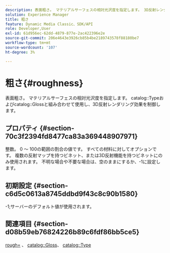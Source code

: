 ```yaml
---
description: 表面粗さ。 マテリアルサーフェスの相対光沢度を指定します。 3D反射レンダリング効果を制御するために、カタログの種類とカタログの光沢と組み合わせて使用します。
solution: Experience Manager
title: 粗さ
feature: Dynamic Media Classic、SDK/API
role: Developer,User
exl-id: 61d956ec-62dd-4879-877e-2ac422396e2e
source-git-commit: 206e4643e3926cb85b4be2189743578f88180be7
workflow-type: tm+mt
source-wordcount: '107'
ht-degree: 3%

---
```


# 粗さ{#roughness}

表面粗さ。 マテリアルサーフェスの相対光沢度を指定します。 catalog::Typeおよびcatalog::Glossと組み合わせて使用し、3D反射レンダリング効果を制御します。

## プロパティ {#section-70c3f2394fd8477ca83a369448907971}

整数。 0 ～ 100の範囲の割合の値です。 すべての材料に対してオプションです。 複数の反射マップを持つビネット、または3D反射機能を持つビネットにのみ使用されます。 不明な場合や不要な場合は、空のままにするか、-1に設定します。

## 初期設定 {#section-c6d5c0613a8745ddbd9f43c8c90b1580}

-1;サーバーのデフォルト値が使用されます。

## 関連項目 {#section-d08b59eb76824226b89c6fdf86bb5ce5}

[rough=](../../../../../ir-api/http-protocol/image-rendering-api-ref/c-ir-http-protocol-ref/c-ir-http-protocol-command-reference/r-ir-rough.md#reference-00add846b09f4dc39420bda1ca414180) 、 [catalog::Gloss](../../../../../ir-api/material-cat/image-rendering-api-ref/c-ir-material-catalog/c-ir-material-data-reference/r-ir-cat-gloss.md#reference-5277f62a67e2408ab94699aa712f1eeb)、 [catalog::Type](../../../../../ir-api/material-cat/image-rendering-api-ref/c-ir-material-catalog/c-ir-material-data-reference/r-ir-cat-type.md#reference-9bea147dda9f4e74bc0ec79dcc0d9161)
